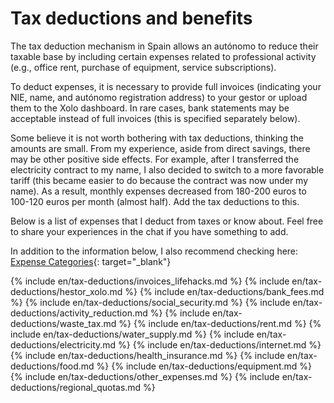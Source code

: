 # Tax deductions and benefits

The tax deduction mechanism in Spain allows an autónomo to reduce their taxable base by including certain expenses
related to professional activity (e.g., office rent, purchase of equipment, service subscriptions).

To deduct expenses, it is necessary to provide full invoices (indicating your NIE, name, and autónomo
registration address) to your gestor or upload them to the Xolo dashboard. In rare cases, bank statements may be
acceptable instead of full invoices (this is specified separately below).

Some believe it is not worth bothering with tax deductions, thinking the amounts are small. From my experience, aside
from direct savings, there may be other positive side effects. For example, after I transferred the electricity contract
to my name, I also decided to switch to a more favorable tariff (this became easier to do because the contract was now
under my name). As a result, monthly expenses decreased from 180-200 euros to 100-120 euros per month (almost half). Add
the tax deductions to this.

Below is a list of expenses that I deduct from taxes or know about. Feel free to share your experiences in the chat if
you have something to add.

In addition to the information below, I also recommend checking
here: [Expense Categories](https://www.xolo.io/es-en/faq/xolo-spain/category/all-you-can-deduct-as-a-freelancer-in-spain/subcategory/expense-categories){:
target="_blank"}

{% include en/tax-deductions/invoices_lifehacks.md %}
{% include en/tax-deductions/hestor_xolo.md %}
{% include en/tax-deductions/bank_fees.md %}
{% include en/tax-deductions/social_security.md %}
{% include en/tax-deductions/activity_reduction.md %}
{% include en/tax-deductions/waste_tax.md %}
{% include en/tax-deductions/rent.md %}
{% include en/tax-deductions/water_supply.md %}
{% include en/tax-deductions/electricity.md %}
{% include en/tax-deductions/internet.md %}
{% include en/tax-deductions/health_insurance.md %}
{% include en/tax-deductions/food.md %}
{% include en/tax-deductions/equipment.md %}
{% include en/tax-deductions/other_expenses.md %}
{% include en/tax-deductions/regional_quotas.md %}
